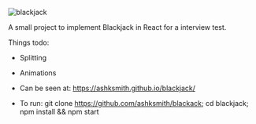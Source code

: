 ![blackjack](https://i.imgur.com/9pLY6tP.png)

A small project to implement Blackjack in React for a interview test. 

Things todo: 
  - Splitting
  - Animations

- Can be seen at: https://ashksmith.github.io/blackjack/
- To run: git clone https://github.com/ashksmith/blackack; cd blackjack; npm install && npm start

